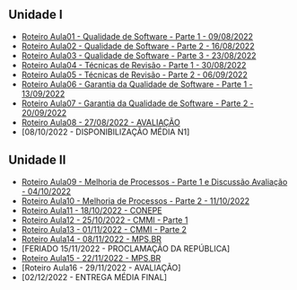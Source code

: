 ## Unidade I
- [Roteiro Aula01 - Qualidade de Software - Parte 1 - 09/08/2022](aula01.md)
- [Roteiro Aula02 - Qualidade de Software - Parte 2 - 16/08/2022](aula02.md)
- [Roteiro Aula03 - Qualidade de Software - Parte 3 -  23/08/2022](aula03.md)
- [Roteiro Aula04 - Técnicas de Revisão - Parte 1 - 30/08/2022](aula04.md)
- [Roteiro Aula05 - Técnicas de Revisão - Parte 2 - 06/09/2022](aula05.md)
- [Roteiro Aula06 - Garantia da Qualidade de Software - Parte 1 - 13/09/2022](aula06.md)
- [Roteiro Aula07 - Garantia da Qualidade de Software - Parte 2 - 20/09/2022](aula07.md)
- [Roteiro Aula08 - 27/08/2022 - AVALIAÇÃO](aula08.md)
- [08/10/2022 - DISPONIBILIZAÇÃO MÉDIA N1]
## Unidade II
- [Roteiro Aula09 - Melhoria de Processos  - Parte 1 e Discussão Avaliação - 04/10/2022](aula09.md)
- [Roteiro Aula10 - Melhoria de Processos - Parte 2 - 11/10/2022](aula10.md)
- [Roteiro Aula11 - 18/10/2022 - CONEPE](aula11.md)
- [Roteiro Aula12 - 25/10/2022 - CMMI - Parte 1](aula12.md)
- [Roteiro Aula13 - 01/11/2022 - CMMI - Parte 2](aula13.md)
- [Roteiro Aula14 - 08/11/2022 - MPS.BR](aula14.md)
- [FERIADO 15/11/2022 - PROCLAMAÇÃO DA REPÚBLICA]
- [Roteiro Aula15 - 22/11/2022 - MPS.BR](aula14.md)
- [Roteiro Aula16 - 29/11/2022 - AVALIAÇÃO]
- [02/12/2022 - ENTREGA MÉDIA FINAL]
